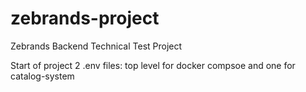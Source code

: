 # zebrands-project
Zebrands Backend Technical Test Project

Start of project
2 .env files: top level for docker compsoe and one for catalog-system